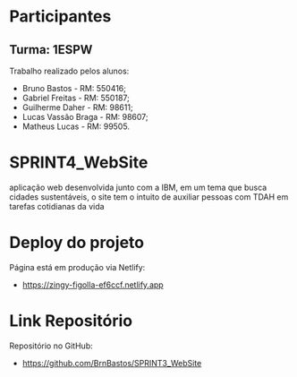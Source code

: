 # Participantes
## Turma: 1ESPW
Trabalho realizado pelos alunos:
+ Bruno Bastos - RM: 550416;
+ Gabriel Freitas - RM: 550187;
+ Guilherme Daher - RM: 98611;
+ Lucas Vassão Braga - RM: 98607;
+ Matheus Lucas - RM: 99505.
# SPRINT4_WebSite
aplicação web desenvolvida junto com a IBM, em um tema que busca cidades sustentáveis, o site tem o intuito de auxiliar pessoas com TDAH em tarefas cotidianas da vida

# Deploy do projeto
Página está em produção via Netlify:
+ https://zingy-figolla-ef6ccf.netlify.app

# Link Repositório
Repositório no GitHub:
+ https://github.com/BrnBastos/SPRINT3_WebSite 

